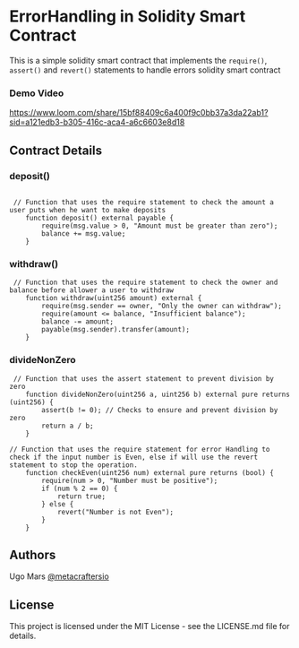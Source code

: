# ErrorHandling in  Solidity Smart Contract

This is a simple solidity smart contract that implements the `require()`, `assert()` and `revert()` statements to handle errors solidity smart contract

### Demo Video

https://www.loom.com/share/15bf88409c6a400f9c0bb37a3da22ab1?sid=a121edb3-b305-416c-aca4-a6c6603e8d18



## Contract Details

### deposit()

```solidity

 // Function that uses the require statement to check the amount a user puts when he want to make deposits
    function deposit() external payable {
        require(msg.value > 0, "Amount must be greater than zero");
        balance += msg.value;
    }
```

### withdraw()

```solidity
 // Function that uses the require statement to check the owner and balance before allower a user to withdraw
    function withdraw(uint256 amount) external {
        require(msg.sender == owner, "Only the owner can withdraw");
        require(amount <= balance, "Insufficient balance");
        balance -= amount;
        payable(msg.sender).transfer(amount);
    }

```

### divideNonZero

```solidity
 // Function that uses the assert statement to prevent division by zero
    function divideNonZero(uint256 a, uint256 b) external pure returns (uint256) {
        assert(b != 0); // Checks to ensure and prevent division by zero
        return a / b;
    }

```

```solidity
// Function that uses the require statement for error Handling to check if the input number is Even, else if will use the revert statement to stop the operation.
    function checkEven(uint256 num) external pure returns (bool) {
        require(num > 0, "Number must be positive");
        if (num % 2 == 0) {
            return true;
        } else {
            revert("Number is not Even");
        }
    }
```



## Authors

Ugo Mars
[@metacraftersio](https://github.com/UgoMars)

## License

This project is licensed under the MIT License - see the LICENSE.md file for details.
